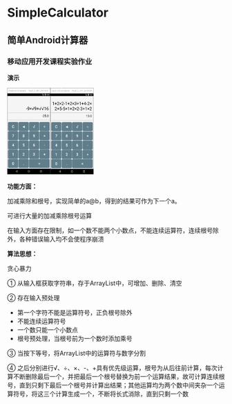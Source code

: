 # SimpleCalculator

## 简单Android计算器 

### 移动应用开发课程实验作业

**演示**

<img src="/image/one.png" width="100" height="200"><img src="/image/two.png" width="100" height="200">

**功能方面：**

加减乘除和根号，实现简单的a@b，得到的结果可作为下一个a。

可进行大量的加减乘除根号运算

在输入方面存在限制，如一个数不能两个小数点，不能连续运算符，连续根号除外，各种错误输入均不会使程序崩溃

 

**算法思想：** 

贪心暴力

①   从输入框获取字符串，存于ArrayList中，可增加、删除、清空

②   存在输入预处理

- 第一个字符不能是运算符号，正负根号除外
- 不能连续运算符号
- 一个数只能一个小数点
- 根号预处理，当根号前为一个数时添加乘号

③   当按下等号，将ArrayList中的运算符与数字分割

④   之后分别进行√、÷、×、-、+具有优先级运算，根号为从后往前计算，每次计算不断删除最后一个，并把最后一个根号替换为前一个运算结果，故可计算连续根号，直到只剩下最后一个根号并计算出结果；其他运算均为两个数中间夹杂一个运算符号，将这三个计算生成一个，不断将长式消除，直到只剩一个数
